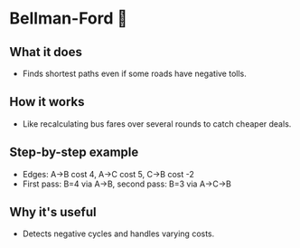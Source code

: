 # Bellman-Ford 🚌

## What it does
- Finds shortest paths even if some roads have negative tolls.

## How it works
- Like recalculating bus fares over several rounds to catch cheaper deals.

## Step-by-step example
- Edges: A→B cost 4, A→C cost 5, C→B cost -2
- First pass: B=4 via A→B, second pass: B=3 via A→C→B

## Why it's useful
- Detects negative cycles and handles varying costs.
